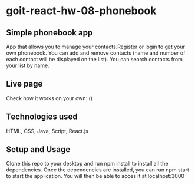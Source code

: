 # goit-react-hw-08-phonebook

## Simple phonebook app

App that allows you to manage your contacts.Register or login to get your own
phonebook. You can add and remove contacts (name and number of each contact will
be displayed on the list). You can search contacts from your list by name.

## Live page

Check how it works on your own: ()

## Technologies used

HTML, CSS, Java, Script, React.js

## Setup and Usage

Clone this repo to your desktop and run npm install to install all the
dependencies. Once the dependencies are installed, you can run npm start to
start the application. You will then be able to acces it at localhost:3000
